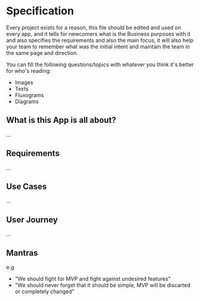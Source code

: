 # Specification

Every project exists for a reason, this file should be edited and used on every app, and it tells for newcomers what is the Business purposes with it and also specifies the requirements and also the main focus, it will also help your team to remember what was the initial intent and maintain the team in the same page and direction.

You can fill the following questions/topics with whatever you think it's better for who's reading:

-   Images
-   Texts
-   Fluxograms
-   Diagrams

## What is this App is all about?

...

## Requirements

...

## Use Cases

...

## User Journey

...

## Mantras

e.g

-   "We should fight for MVP and fight against undesired features"
-   "We should never forget that it should be simple, MVP will be discarted or completely changed"
